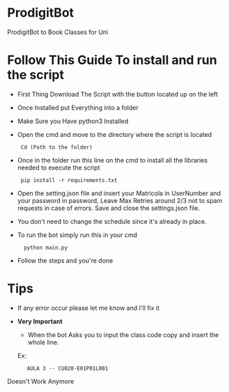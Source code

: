 # ProdigitBot
ProdigitBot to Book Classes for Uni

# Follow This Guide To install and run the script 
  - First Thing Download The Script with the button located up on the left
  - Once Installed put Everything into a folder 
  - Make Sure you Have python3 Installed 
  - Open the cmd and move to the directory where the script is located 
  
         Cd (Path to the folder) 
  
  - Once in the folder run this line on the cmd to install all the libraries needed to execute the script 
  
         pip install -r requirements.txt 
 - Open the setting.json file and insert your Matricola in UserNumber and your password in password, 
   Leave Max Retries around 2/3 not to spam requests in case of errors. Save and close the settings.json file. 
   
 - You don't need to change the schedule since it's already in place. 
 - To run the bot simply run this in your cmd
      
         python main.py 
        
 - Follow the steps and you're done

# Tips 
  - If any error occur please let me know and I'll fix it 
  - __Very Important__ 
      - When the bot Asks you to input the class code copy and insert the whole line. 
     
      Ex: 
      
           AULA 3 -- CU028-E01P01L001  

Doesn't Work Anymore
